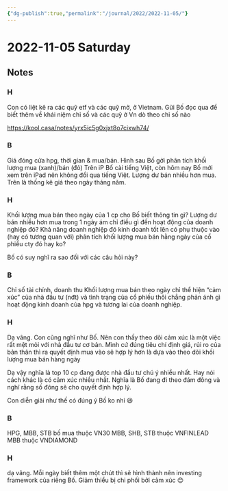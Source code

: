 ```yaml
---
{"dg-publish":true,"permalink":"/journal/2022/2022-11-05/"}
---
```


# 2022-11-05 Saturday

## Notes

### H

Con có liệt kê ra các quỹ etf và các quỹ mở, ở Vietnam. Gửi Bố đọc qua để biết thêm về khái niệm chỉ số và các quỹ ở Vn dò theo chỉ số nào

https://kool.casa/notes/yrx5ic5g0xjxt8o7cixwh74/

### B

Giá đóng cửa hpg, thời gian & mua/bán.
Hình sau Bố gởi phân tích khối lượng mua (xanh)/bán (đỏ)
Trên iP Bố cài tiếng Việt, còn hôm nay Bố mới xem trên iPad nên không đổi qua tiếng Việt. Lượng dư bán nhiều hơn mua.
Trên là thống kê giá theo ngày tháng năm.

### H

Khối lượng mua bán theo ngày của 1 cp cho Bố biết thông tin gì? Lượng dư bán nhiều hơn mua trong 1 ngày ám chỉ điều gì đến hoạt động của doanh nghiệp đó? Khả năng doanh nghiệp đó kinh doanh tốt lên có phụ thuộc vào (hay có tương quan với) phân tích khối lượng mua bán hằng ngày của cổ phiếu cty đó hay ko?

Bố có suy nghĩ ra sao đối với các câu hỏi này?

### B

Chỉ số tài chính, doanh thu
Khối lượng mua bán theo ngày chỉ thể hiện “cảm xúc” của nhà đầu tư (nđt) và tình trạng của cổ phiếu thôi chẳng phản ánh gì hoạt động kinh doanh của hpg và tương lai của doanh nghiệp.

### H

Dạ vâng. Con cũng nghĩ như Bố. Nên con thấy theo dõi cảm xúc là một việc rất mệt mỏi với nhà đầu tư cơ bản. Mình cứ đúng tiêu chí định giá, rủi ro của bản thân thì ra quyết định mua vào sẽ hợp lý hơn là dựa vào theo dõi khối lượng mua bán hàng ngày

Dạ vậy nghĩa là top 10 cp đang được nhà đầu tư chú ý nhiều nhất. Hay nói cách khác là có cảm xúc nhiều nhất. Nghĩa là Bố đang đi theo đám đông và nghĩ rằng số đông sẽ cho quyết định hợp lý.

Con diễn giải như thế có đúng ý Bố ko nhỉ 😆

### B

HPG, MBB, STB bố mua thuộc VN30
MBB, SHB, STB thuộc VNFINLEAD
MBB thuộc VNDIAMOND

### H

dạ vâng. Mỗi ngày biết thêm một chút thì sẽ hình thành nên investing framework của riêng Bố. Giảm thiểu bị chi phối bởi cảm xúc 😊